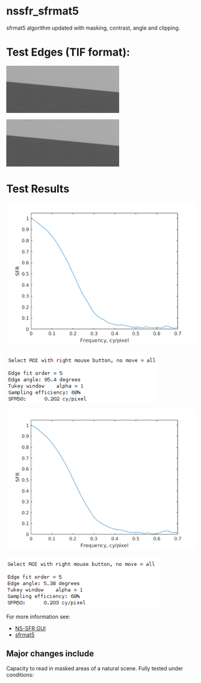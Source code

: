 # nssfr_sfrmat5
sfrmat5 algorithm updated with masking, contrast, angle and clipping.

# Test Edges (TIF format):
![horizontal edge](https://github.com/danieleceUL/nssfr_sfrmat5/blob/main/test_images/h_edge.png)

![vertical edge](https://github.com/danieleceUL/nssfr_sfrmat5/blob/main/test_images/h_edge.png)

# Test Results
![horizontal edge](https://github.com/danieleceUL/nssfr_sfrmat5/blob/main/test_results/h_edge_meas.png)

![horizontal edge terminal output](https://github.com/danieleceUL/nssfr_sfrmat5/blob/main/test_results/h_edge_result.png)

![vertical edge](https://github.com/danieleceUL/nssfr_sfrmat5/blob/main/test_results/v_edge_meas.png)

![vertical edge terminal output](https://github.com/danieleceUL/nssfr_sfrmat5/blob/main/test_results/v_edge_result.png)




For more information see:
- [NS-SFR GUI](#https://github.com/OlivervZ11/NSSFR-GUI)
- [sfrmat5](#http://burnsdigitalimaging.com/software/sfrmat/iso12233-sfrmat5/)

## Major changes include
Capacity to read in masked areas of a natural scene. Fully tested under conditions:

